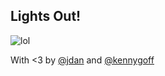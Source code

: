 ## Lights Out!

![lol](http://kbarr.net/static/lo/lightout.jpg)

With <3 by [@jdan](http://github.com/jdan) and [@kennygoff](http://github.com/kennygoff)
